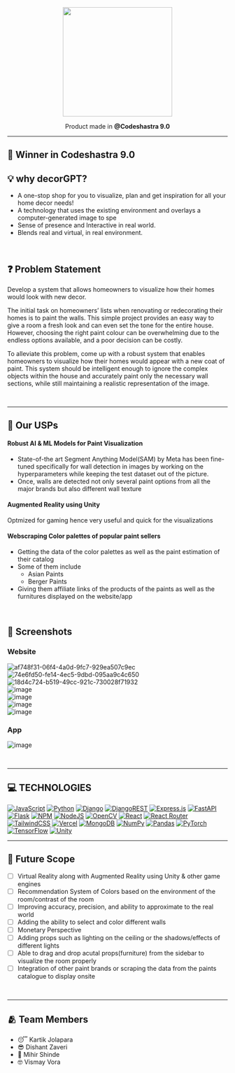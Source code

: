 <div align='center'>
<!--     <h1><b>🛋️ decorGPT </b></h1> -->
    <img src='https://user-images.githubusercontent.com/42518907/230979376-c3f931de-d6f2-4cb7-8793-a8b5887a1f36.png' width='250' />
    <br />
    <p>Product made in <strong>@Codeshastra 9.0</strong></p>

</div>

--- 

## 🥳️ **Winner in Codeshastra 9.0**


## 💡️ **why decorGPT?**


- A one-stop shop for you to visualize, plan and get inspiration for all your home decor needs!
- A technology that uses the existing environment and overlays a computer-generated image to spe
- Sense of presence and Interactive in real world.
- Blends real and virtual, in real environment.

<br />


## ❓️ **Problem Statement**
Develop a system that allows homeowners to visualize how their homes would look with new decor.

The initial task on homeowners’ lists when renovating or redecorating their homes is to paint the walls. This simple project provides an easy way to give a room a fresh look and can even set the tone for the entire house. However, choosing the right paint colour can be overwhelming due to the endless options available, and a poor decision can be costly.
 
To alleviate this problem, come up with a robust system that enables homeowners to visualize how their homes would appear with a new coat of paint. This system should be intelligent enough to ignore the complex objects within the house and accurately paint only the necessary wall sections, while still maintaining a realistic representation of the image.


<br />

---

## 🌟️ **Our USPs**

#### Robust AI & ML Models for Paint Visualization
- State-of-the art Segment Anything Model(SAM) by Meta has been fine-tuned specifically for wall detection in images by working on the hyperparameters while keeping the test dataset out of the picture.
- Once, walls are detected not only several paint options from all the major brands but also different wall texture

#### Augmented Reality using Unity
Optmized for gaming hence very useful and quick for the visualizations

#### Webscraping Color palettes of popular paint sellers
- Getting the data of the color palettes as well as the paint estimation of their catalog
- Some of them include
  - Asian Paints
  - Berger Paints
- Giving them affiliate links of the products of the paints as well as the furnitures displayed on the website/app


<br />


## 📸️ **Screenshots**

### Website
![af748f31-06f4-4a0d-9fc7-929ea507c9ec](https://user-images.githubusercontent.com/42518907/230986271-bc2a8ab8-6ec7-4b93-9b03-71bfd0cd0072.jpg)
<br />
![74e6fd50-fe14-4ec5-9dbd-095aa9c4c650](https://user-images.githubusercontent.com/42518907/230986289-a55bd9e2-8cd1-4c79-8a32-86604ac48e83.jpg)
<br />
![18d4c724-b519-49cc-921c-730028f71932](https://user-images.githubusercontent.com/42518907/230986298-2b4ab844-c96b-44dd-aeec-c42987d5271f.jpg)
<br />
![image](https://user-images.githubusercontent.com/42518907/230987729-5e477181-1ddc-4dcc-887c-b6373554d8d3.png)
<br />
![image](https://user-images.githubusercontent.com/42518907/230986793-0965620f-6fa4-442d-9ccf-0174f3044b4d.png)
<br />
![image](https://user-images.githubusercontent.com/42518907/230986902-dbd4b9f2-e4bb-444f-bfd9-07f48c3af3da.png)
<br />
![image](https://user-images.githubusercontent.com/42518907/230987472-1b4624f8-e1cb-41b0-8582-737d90c392e9.png)
<br />

### App
![image](https://user-images.githubusercontent.com/42518907/230988020-4913f8e8-a099-4891-a19a-dd5ba9425d20.png)


<br />

---

## 💻 **TECHNOLOGIES**

[![JavaScript](https://img.shields.io/badge/javascript-%23323330.svg?style=for-the-badge&logo=javascript&logoColor=%23F7DF1E)](https://github.com/dishantzaveri/djcsi_EnemiesOfSyntax) [![Python](https://img.shields.io/badge/python-3670A0?style=for-the-badge&logo=python&logoColor=ffdd54)](https://github.com/dishantzaveri/djcsi_EnemiesOfSyntax) [![Django](https://img.shields.io/badge/django-%23092E20.svg?style=for-the-badge&logo=django&logoColor=white)](https://github.com/dishantzaveri/djcsi_EnemiesOfSyntax) [![DjangoREST](https://img.shields.io/badge/DJANGO-REST-ff1709?style=for-the-badge&logo=django&logoColor=white&color=ff1709&labelColor=gray)](https://github.com/dishantzaveri/djcsi_EnemiesOfSyntax) [![Express.js](https://img.shields.io/badge/express.js-%23404d59.svg?style=for-the-badge&logo=express&logoColor=%2361DAFB)](https://github.com/dishantzaveri/djcsi_EnemiesOfSyntax) [![FastAPI](https://img.shields.io/badge/FastAPI-005571?style=for-the-badge&logo=fastapi)](https://github.com/dishantzaveri/djcsi_EnemiesOfSyntax) [![Flask](https://img.shields.io/badge/flask-%23000.svg?style=for-the-badge&logo=flask&logoColor=white)](https://github.com/dishantzaveri/djcsi_EnemiesOfSyntax) [![NPM](https://img.shields.io/badge/NPM-%23000000.svg?style=for-the-badge&logo=npm&logoColor=white)](https://github.com/dishantzaveri/djcsi_EnemiesOfSyntax) [![NodeJS](https://img.shields.io/badge/node.js-6DA55F?style=for-the-badge&logo=node.js&logoColor=white)](https://github.com/dishantzaveri/djcsi_EnemiesOfSyntax) [![OpenCV](https://img.shields.io/badge/opencv-%23white.svg?style=for-the-badge&logo=opencv&logoColor=white)](https://github.com/dishantzaveri/djcsi_EnemiesOfSyntax) [![React](https://img.shields.io/badge/react-%2320232a.svg?style=for-the-badge&logo=react&logoColor=%2361DAFB)](https://github.com/dishantzaveri/djcsi_EnemiesOfSyntax) [![React Router](https://img.shields.io/badge/React_Router-CA4245?style=for-the-badge&logo=react-router&logoColor=white)](https://github.com/dishantzaveri/djcsi_EnemiesOfSyntax) [![TailwindCSS](https://img.shields.io/badge/tailwindcss-%2338B2AC.svg?style=for-the-badge&logo=tailwind-css&logoColor=white)](https://github.com/dishantzaveri/djcsi_EnemiesOfSyntax) [![Vercel](https://img.shields.io/badge/vercel-%23000000.svg?style=for-the-badge&logo=vercel&logoColor=white)](https://github.com/dishantzaveri/djcsi_EnemiesOfSyntax) [![MongoDB](https://img.shields.io/badge/MongoDB-%234ea94b.svg?style=for-the-badge&logo=mongodb&logoColor=white)](https://github.com/dishantzaveri/djcsi_EnemiesOfSyntax) [![NumPy](https://img.shields.io/badge/numpy-%23013243.svg?style=for-the-badge&logo=numpy&logoColor=white)](https://github.com/dishantzaveri/djcsi_EnemiesOfSyntax) [![Pandas](https://img.shields.io/badge/pandas-%23150458.svg?style=for-the-badge&logo=pandas&logoColor=white)](https://github.com/dishantzaveri/djcsi_EnemiesOfSyntax) [![PyTorch](https://img.shields.io/badge/PyTorch-%23EE4C2C.svg?style=for-the-badge&logo=PyTorch&logoColor=white)](https://github.com/dishantzaveri/djcsi_EnemiesOfSyntax) [![TensorFlow](https://img.shields.io/badge/TensorFlow-%23FF6F00.svg?style=for-the-badge&logo=TensorFlow&logoColor=white)](https://github.com/dishantzaveri/djcsi_EnemiesOfSyntax) [![Unity](https://img.shields.io/badge/unity-%23000000.svg?style=for-the-badge&logo=unity&logoColor=white)](https://github.com/dishantzaveri/djcsi_EnemiesOfSyntax)
<br />

---

## 🚀️ **Future Scope**
- [ ] Virtual Reality along with Augmented Reality using Unity & other game engines
- [ ] Recommendation System of Colors based on the environment of the room/contrast of the room
- [ ] Improving accuracy, precision, and ability to approximate to the real world
- [ ] Adding the ability to select and color different walls
- [ ] Monetary Perspective
- [ ] Adding props such as lighting on the ceiling or the shadows/effects of different lights
- [ ] Able to drag and drop acutal props(furniture) from the sidebar to visualize the room properly
- [ ] Integration of other paint brands or scraping the data from the paints catalogue to display onsite

<br />

---

## 🫂️ **Team Members**

- 😴️ Kartik Jolapara
- 😎️ Dishant Zaveri
- 🙂️ Mihir Shinde
- 🤓 Vismay Vora
